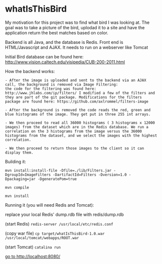# whatIsThisBird

My motivation for this project was to find what bird I was looking at. The goal was to take a picture of the bird, uplodad it to a site and have the application return the best matches based on color.

Backend is all Java, and the database is Redis. Front end is HTML/Javascript and AJAX. It needs to run on a webserver like Tomcat

Initial Bird database can be found here: http://www.vision.caltech.edu/visipedia/CUB-200-2011.html

How the backend works:
    
    - After the image is uploaded and sent to the backend via an AJAX call, the background is removed via Image Filtering: 
    the code for the filtering was found here: http://www.jhlabs.com/ip/filters/ I modified a few of the filters and they are part of the git package. Modifications for the filters package are found here: https://github.com/axlrommel/filters-image
    
    - After the background is removed the code reads the red, green and blue histograms of the image. They get put in three 255 int arrays. 
    
    - We then proceed to read all 36000 histograms ( 3 histograms x 12000 images) from the dataset which are in the Redis database. We run a correlation on the 3 histograms from the image versus the 36000 histograms from the dataset, and we select the images with the highest correlation. 
    
    - We then proceed to return those images to the client so it can display them. 
    
Building it:

`mvn install:install-file -Dfile=./lib/Filters.jar -DgroupId=ImageFilters -DartifactId=Filters -Dversion=1.0 -Dpackaging=jar -DgeneratePom=true`

`mvn compile`

`mvn install`

Running it (you will need Redis and Tomcat):

replace your local Redis' dump.rdb file with redis/dump.rdb

(start Redis) `redis-server /usr/local/etc/redis.conf`

(copy war file)
`cp target/whatIsThisBird-1.0.war /usr/local/tomcat/webapps/ROOT.war`

(start Tomcat)
`catalina run`

[go to http://localhost:8080/](http://localhost:8080/)




